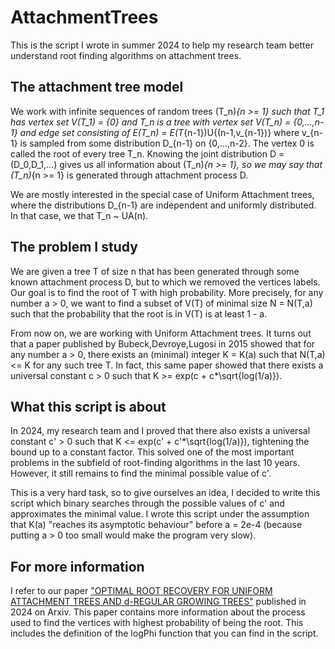 # AttachmentTrees
This is the script I wrote in summer 2024 to help my research team better understand root finding algorithms on attachment trees.

## The attachment tree model
We work with infinite sequences of random trees (T_n)_{n >= 1} such that T_1 has vertex set V(T_1) = {0} and T_n is a tree with vertex set V(T_n) = {0,...,n-1} and edge set consisting of E(T_n) = E(T_{n-1})U{(n-1,v_{n-1})} where v_{n-1} is sampled from some distribution D_{n-1} on {0,...,n-2}. The vertex 0 is called the root of every tree T_n. Knowing the joint distribution D = (D_0,D_1,...) gives us all information about (T_n)_{n >= 1}, so we may say that (T_n)_{n >= 1} is generated through attachment process D.

We are mostly interested in the special case of Uniform Attachment trees, where the distributions D_{n-1} are independent and uniformly distributed. In that case, we that T_n ~ UA(n).

## The problem I study
We are given a tree T of size n that has been generated through some known attachment process D, but to which we removed the vertices labels. Our goal is to find the root of T with high probability. More precisely, for any number a > 0, we want to find a subset of V(T) of minimal size N = N(T,a) such that the probability that the root is in V(T) is at least 1 - a.

From now on, we are working with Uniform Attachment trees. It turns out that a paper published by Bubeck,Devroye,Lugosi in 2015 showed that for any number a > 0, there exists an (minimal) integer K = K(a) such that N(T,a) <= K for any such tree T. In fact, this same paper showed that there exists a universal constant c > 0 such that K >= exp(c + c*\sqrt{log(1/a)}). 

## What this script is about

In 2024, my research team and I proved that there also exists a universal constant c' > 0 such that K <= exp(c' + c'*\sqrt{log(1/a)}), tightening the bound up to a constant factor. This solved one of the most important problems in the subfield of root-finding algorithms in the last 10 years. However, it still remains to find the minimal possible value of c'.

This is a very hard task, so to give ourselves an idea, I decided to write this script which binary searches through the possible values of c' and approximates the minimal value. I wrote this script under the assumption that K(a) "reaches its asymptotic behaviour" before a = 2e-4 (because putting a > 0 too small would make the program very slow).

## For more information

I refer to our paper ["OPTIMAL ROOT RECOVERY FOR UNIFORM ATTACHMENT TREES AND d-REGULAR GROWING TREES"](https://arxiv.org/abs/2411.18614) published in 2024 on Arxiv. This paper contains more information about the process used to find the vertices with highest probability of being the root. This includes the definition of the logPhi function that you can find in the script.
